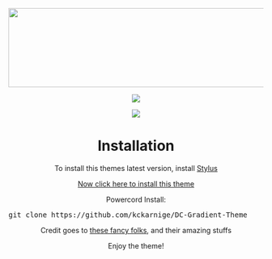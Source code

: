 <p align="center"><a href="https://kckarnige.github.io/DC-Gradient-Theme"><img width="600" height="157" src="https://kckarnige.github.io/DC-Gradient-Theme/banner.png"></a></p>

<p align="center"><img src="https://kckarnige.github.io/DC-Gradient-Theme/previewimg.png"></p>
<p align="center"><img src="https://kckarnige.github.io/DC-Gradient-Theme/previewloading.png"></p>

<h1 align="center">Installation</h1>
<p align="center">To install this themes latest version, install <a href="https://chrome.google.com/webstore/detail/stylus/clngdbkpkpeebahjckkjfobafhncgmne/related">Stylus</a></p>
<p align="center"><a href="https://kckarnige.github.io/DC-Gradient-Theme/index.user.css" target="_blank" rel="noopener noreferrer">Now click here to install this theme</a></p>
<p align="center">Powercord Install: <pre>git clone https://github.com/kckarnige/DC-Gradient-Theme</pre></p>
<p align="center">Credit goes to <a href="https://github.com/kckarnige/DC-Gradient-Theme/blob/main/CREDITS.md">these fancy folks</a>, and their amazing stuffs</p>

<p align="center">Enjoy the theme!</p>
